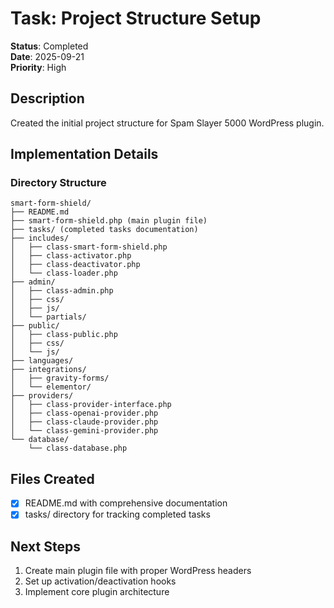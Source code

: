 # Task: Project Structure Setup

**Status**: Completed  
**Date**: 2025-09-21  
**Priority**: High

## Description
Created the initial project structure for Spam Slayer 5000 WordPress plugin.

## Implementation Details

### Directory Structure
```
smart-form-shield/
├── README.md
├── smart-form-shield.php (main plugin file)
├── tasks/ (completed tasks documentation)
├── includes/
│   ├── class-smart-form-shield.php
│   ├── class-activator.php
│   ├── class-deactivator.php
│   └── class-loader.php
├── admin/
│   ├── class-admin.php
│   ├── css/
│   ├── js/
│   └── partials/
├── public/
│   ├── class-public.php
│   ├── css/
│   └── js/
├── languages/
├── integrations/
│   ├── gravity-forms/
│   └── elementor/
├── providers/
│   ├── class-provider-interface.php
│   ├── class-openai-provider.php
│   ├── class-claude-provider.php
│   └── class-gemini-provider.php
└── database/
    └── class-database.php
```

## Files Created
- [x] README.md with comprehensive documentation
- [x] tasks/ directory for tracking completed tasks

## Next Steps
1. Create main plugin file with proper WordPress headers
2. Set up activation/deactivation hooks
3. Implement core plugin architecture